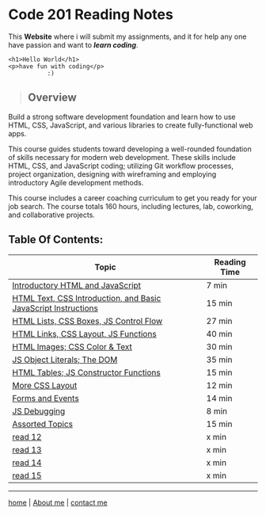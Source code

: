 # Code 201 Reading Notes

This **Website** where i will submit my assignments, and it for help any one have passion and want to ***learn coding***.
```
<h1>Hello World</h1>
<p>have fun with coding</p>
           :)
```

>## Overview

Build a strong software development foundation and learn how to use HTML, CSS, JavaScript, and various libraries to create fully-functional web apps.

This course guides students toward developing a well-rounded foundation of skills necessary for modern web development. These skills include HTML, CSS, and JavaScript coding; utilizing Git workflow processes, project organization, designing with wireframing and employing introductory Agile development methods.

This course includes a career coaching curriculum to get you ready for your job search. The course totals 160 hours, including lectures, lab, coworking, and collaborative projects.


## Table Of Contents:

 **Topic**  | **Reading Time**
----------- |-----------------
[Introductory HTML and JavaScript](/class-01.md)  | 7 min
 [HTML Text, CSS Introduction, and Basic JavaScript Instructions](/class-02.md)  | 15 min
[HTML Lists, CSS Boxes, JS Control Flow](/class-03.md)  | 27 min
[HTML Links, CSS Layout, JS Functions](/class-04.md)  | 40 min
[HTML Images; CSS Color & Text](/class-05.md)  | 30 min
[JS Object Literals; The DOM](/class-06.md)  | 35 min
[HTML Tables; JS Constructor Functions](/class-07.md)  | 15 min
[More CSS Layout](/class-08.md)  | 12 min
[Forms and Events](/class-09.md)  | 14 min
[JS Debugging](/class-10.md) | 8 min
[Assorted Topics](/class-11.md) | 15 min
[read 12]() | x min
[read 13]() | x min
[read 14]() | x min
[read 15]() | x min 


---

[home](/README.md) | [About me](/about-me.md) | [contact me](/contact-me.md)